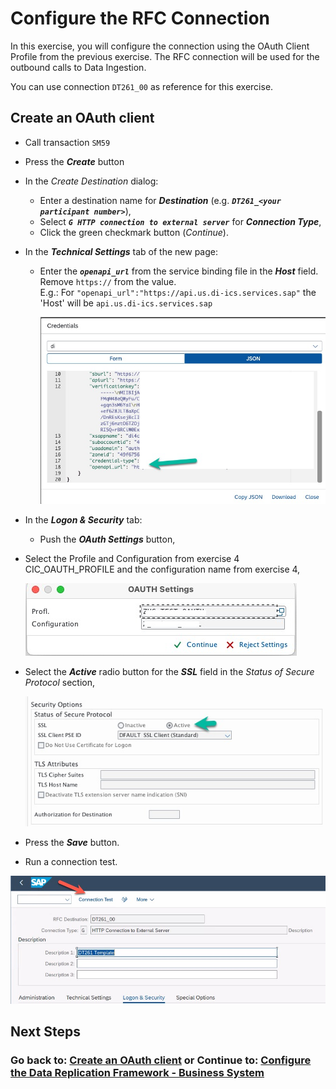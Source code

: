 # Configure the RFC Connection

In this exercise, you will configure the connection using the OAuth Client Profile from the previous exercise. 
The RFC connection will be used for the outbound calls to Data Ingestion.

You can use connection `DT261_00` as reference for this exercise.

[//]: # (TODO: Fix this heading)

## Create an OAuth client

* Call transaction `SM59`

* Press the ***Create*** button

* In the *Create Destination* dialog:
   - Enter a destination name for ***Destination*** (e.g. ***`DT261_<your participant number>`***), 
   - Select ***`G HTTP connection to external server`*** for ***Connection Type***, 
   - Click the green checkmark button (*Continue*).

* In the ***Technical Settings*** tab of the new page:
   - Enter the ***`openapi_url`*** from the service binding file in the ***Host*** field. Remove `https://` from the value.<br>E.g.: For `"openapi_url":"https://api.us.di-ics.services.sap"` the 'Host' will be `api.us.di-ics.services.sap`

      ![](images/EX5_1.jpg)

* In the ***Logon & Security*** tab:
   - Push the ***OAuth Settings*** button, 

[//]: # (TODO: Needs name)
   - Select the Profile and Configuration from exercise 4 CIC_OAUTH_PROFILE and the configuration name from exercise 4, 

      ![](images/EX5_2.jpg)

   - Select the ***Active*** radio button for the ***SSL*** field in the *Status of Secure Protocol* section, 

      ![](images/EX5_3.jpg)

   - Press the ***Save*** button.

   - Run a connection test.

   ![](images/EX5_4.jpg)

  

## Next Steps

[//]: # (TODO: Add a description of what happens next)

### Go back to: [**Create an OAuth client**](../ex4/README.md) or Continue to: [**Configure the Data Replication Framework - Business System**](../ex6/README.md)
